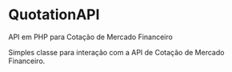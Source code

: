 QuotationAPI
============

API em PHP para Cotação de Mercado Financeiro

Simples classe para interação com a API de Cotação de Mercado Financeiro.
